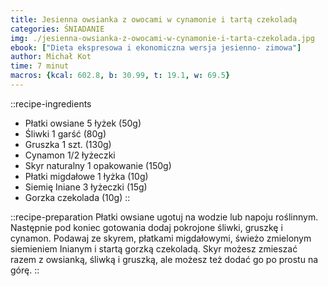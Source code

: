 ```yaml
---
title: Jesienna owsianka z owocami w cynamonie i tartą czekoladą
categories: ŚNIADANIE
img: ./jesienna-owsianka-z-owocami-w-cynamonie-i-tarta-czekolada.jpg
ebook: ["Dieta ekspresowa i ekonomiczna wersja jesienno- zimowa"]
author: Michał Kot
time: 7 minut
macros: {kcal: 602.8, b: 30.99, t: 19.1, w: 69.5}
---
```


::recipe-ingredients
- Płatki owsiane 5 łyżek (50g)
- Śliwki 1 garść (80g)
- Gruszka 1 szt. (130g)
- Cynamon 1/2 łyżeczki
- Skyr naturalny 1 opakowanie (150g)
- Płatki migdałowe 1 łyżka (10g)
- Siemię Iniane 3 łyżeczki (15g)
- Gorzka czekolada (10g)
::

::recipe-preparation
Płatki owsiane ugotuj na wodzie lub napoju roślinnym. Następnie pod koniec gotowania dodaj pokrojone śliwki, gruszkę i cynamon. Podawaj ze skyrem, płatkami migdałowymi, świeżo zmielonym siemieniem Inianym i startą gorzką czekoladą. Skyr możesz zmieszać razem z owsianką, śliwką i gruszką, ale możesz też dodać go po prostu na górę.
::
